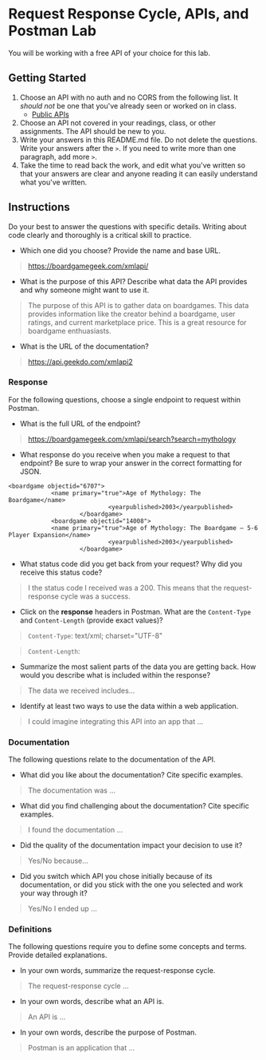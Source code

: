 # Request Response Cycle, APIs, and Postman Lab

You will be working with a free API of your choice for this lab.

## Getting Started

1. Choose an API with no auth and no CORS from the following list. It _should not_ be one that you've already seen or worked on in class.
   - [Public APIs](https://github.com/public-apis/public-apis)
1. Choose an API not covered in your readings, class, or other assignments. The API should be new to you.
1. Write your answers in this README.md file. Do not delete the questions. Write your answers after the `>`. If you need to write more than one paragraph, add more `>`.
1. Take the time to read back the work, and edit what you've written so that your answers are clear and anyone reading it can easily understand what you've written.

## Instructions

Do your best to answer the questions with specific details. Writing about code clearly and thoroughly is a critical skill to practice.

- Which one did you choose? Provide the name and base URL.

> https://boardgamegeek.com/xmlapi/

- What is the purpose of this API? Describe what data the API provides and why someone might want to use it.

> The purpose of this API is to gather data on boardgames. This data provides information like the creator behind a boardgame, user ratings, and current marketplace price. This is a great resource for boardgame enthuasiasts.

- What is the URL of the documentation?

> https://api.geekdo.com/xmlapi2

### Response

For the following questions, choose a single endpoint to request within Postman.

- What is the full URL of the endpoint?

> https://boardgamegeek.com/xmlapi/search?search=mythology

- What response do you receive when you make a request to that endpoint? Be sure to wrap your answer in the correct formatting for JSON.

```   
<boardgame objectid="6707">
			<name primary="true">Age of Mythology: The Boardgame</name>			
							<yearpublished>2003</yearpublished>
					</boardgame>
			<boardgame objectid="14008">
			<name primary="true">Age of Mythology: The Boardgame – 5-6 Player Expansion</name>			
							<yearpublished>2003</yearpublished>
					</boardgame>

```

- What status code did you get back from your request? Why did you receive this status code?

> I the status code I received was a 200. This means that the request-response cycle was a success. 

- Click on the **response** headers in Postman. What are the `Content-Type` and `Content-Length` (provide exact values)?

> `Content-Type`: text/xml; charset="UTF-8"

> `Content-Length`:

- Summarize the most salient parts of the data you are getting back. How would you describe what is included within the response?

> The data we received includes...

- Identify at least two ways to use the data within a web application.

> I could imagine integrating this API into an app that ...

### Documentation

The following questions relate to the documentation of the API.

- What did you like about the documentation? Cite specific examples.

> The documentation was ...

- What did you find challenging about the documentation? Cite specific examples.

> I found the documentation ...

- Did the quality of the documentation impact your decision to use it?

> Yes/No because...

- Did you switch which API you chose initially because of its documentation, or did you stick with the one you selected and work your way through it?

> Yes/No I ended up ...

### Definitions

The following questions require you to define some concepts and terms. Provide detailed explanations.

- In your own words, summarize the request-response cycle.

> The request-response cycle ...

- In your own words, describe what an API is.

> An API is ...

- In your own words, describe the purpose of Postman.

> Postman is an application that ...
